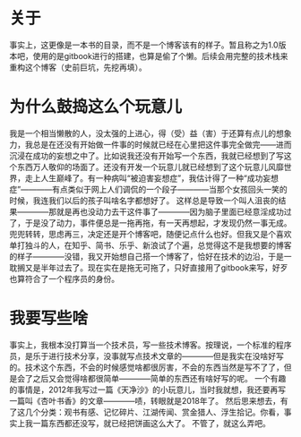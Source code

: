 # 关于
  事实上，这更像是一本书的目录，而不是一个博客该有的样子。暂且称之为1.0版本吧，使用的是gitbook进行的搭建，也算是偷了个懒。后续会用完整的技术栈来重构这个博客（史前巨坑，先挖再填）。
# 为什么鼓捣这么个玩意儿
  我是一个相当懒散的人，没太强的上进心，得（受）益（害）于还算有点儿的想象力，我总是在还没有开始做一件事的时候就已经在心里把这件事完全做完——进而沉浸在成功的妄想之中了。比如说我还没有开始写一个东西，我就已经想到了写这个东西万人敬仰的场面了。还没有开发一个玩意儿就已经想到了这个玩意儿风靡世界，走上人生巅峰了。有一种病叫“被迫害妄想症”，我估计得了一种“成功妄想症”————有点类似于网上人们调侃的一个段子————当那个女孩回头一笑的时候，我连我们以后的孩子叫啥名字都想好了。
  这样总是导致一个叫人沮丧的结果————那就是再也没动力去干这件事了————因为脑子里面已经意淫成功过了，于是没了动力，事件便总是一拖再拖，有一天再想起，才发现仍然一事无成。
  兜兜转转，思虑再三，决定还是开个博客吧，随便记点什么也好。但我又是个喜欢单打独斗的人，在知乎、简书、乐乎、新浪试了个遍，总觉得这不是我想要的博客的样子————没错，我又开始想自己搭一个博客了，恰好在技术的边沿，于是一耽搁又是半年过去了。现在实在是拖无可拖了，只好直接用了gitbook来写，好歹也算符合了一个程序员的身份。
# 我要写些啥
  事实上，我根本没打算当一个技术员，写一些技术博客。按理说，一个标准的程序员，是乐于进行技术分享，没事就写点技术文章的————但是我实在没啥好写的。技术这个东西，不会的时候感觉啥都很厉害，不会的东西当然是写不了了，但是会了之后又会觉得啥都很简单————简单的东西还有啥好写的呢。
  一个有趣的事情是，2012年我写过一篇《天净沙》的小玩意儿，当时我就想，我还要再写一篇叫《杏叶书香》的文章————啧，转眼就是2018年了。
  然后思来想去，有了这几个分类：观书有感、记忆碎片、江湖传闻、赏金猎人、浮生拾记。你看，事实上我一篇东西都还没写，就已经把饼画这么大了。
  不管了，就这么弄吧。
